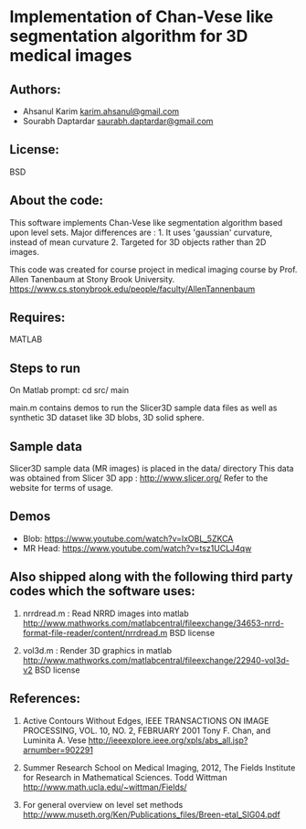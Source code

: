 Implementation of Chan-Vese like segmentation algorithm for 3D medical images
=============================================================================

Authors:
-------
* Ahsanul Karim <karim.ahsanul@gmail.com>
* Sourabh Daptardar <saurabh.daptardar@gmail.com>

License:
-------
BSD


About the code:
--------------
This software implements Chan-Vese like segmentation algorithm based upon level
sets. Major differences are : 1. It uses 'gaussian' curvature, instead of mean
curvature 2. Targeted for 3D objects rather than 2D images.

This code was created for course project in medical imaging course 
by Prof. Allen Tanenbaum at Stony Brook University.
https://www.cs.stonybrook.edu/people/faculty/AllenTannenbaum

Requires:
--------
MATLAB

Steps to run
------------
On Matlab prompt:
cd src/
main

main.m contains demos to run the Slicer3D sample data files as well as
synthetic 3D dataset like 3D blobs, 3D solid sphere.


Sample data
-----------
Slicer3D sample data (MR images)  is placed in the data/ directory
This data was obtained from Slicer 3D app :  http://www.slicer.org/
Refer to the website for terms of usage.

Demos
-----
* Blob: https://www.youtube.com/watch?v=lxOBL_5ZKCA
* MR Head: https://www.youtube.com/watch?v=tsz1UCLJ4qw

Also shipped along with the following third party codes which the software uses:
-------------------------------------------------------------------------------
1. nrrdread.m : Read NRRD images into matlab
http://www.mathworks.com/matlabcentral/fileexchange/34653-nrrd-format-file-reader/content/nrrdread.m 
BSD license

2. vol3d.m : Render 3D graphics in matlab
http://www.mathworks.com/matlabcentral/fileexchange/22940-vol3d-v2
BSD license

References:
----------
1. Active Contours Without Edges, IEEE TRANSACTIONS ON IMAGE PROCESSING, VOL. 10, NO. 2, FEBRUARY 2001
   Tony F. Chan, and Luminita A. Vese
   http://ieeexplore.ieee.org/xpls/abs_all.jsp?arnumber=902291

2. Summer Research School on Medical Imaging, 2012, The Fields Institute for Research in Mathematical Sciences.
   Todd Wittman
http://www.math.ucla.edu/~wittman/Fields/

3. For general overview on level set methods
http://www.museth.org/Ken/Publications_files/Breen-etal_SIG04.pdf
